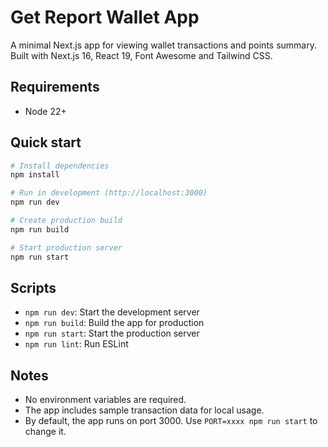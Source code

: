 # Get Report Wallet App

A minimal Next.js app for viewing wallet transactions and points summary. Built with Next.js 16, React 19, Font Awesome and Tailwind CSS.

## Requirements

- Node 22+

## Quick start

```bash
# Install dependencies
npm install

# Run in development (http://localhost:3000)
npm run dev

# Create production build
npm run build

# Start production server
npm run start
```

## Scripts

- `npm run dev`: Start the development server
- `npm run build`: Build the app for production
- `npm run start`: Start the production server
- `npm run lint`: Run ESLint

## Notes

- No environment variables are required.
- The app includes sample transaction data for local usage.
- By default, the app runs on port 3000. Use `PORT=xxxx npm run start` to change it.
